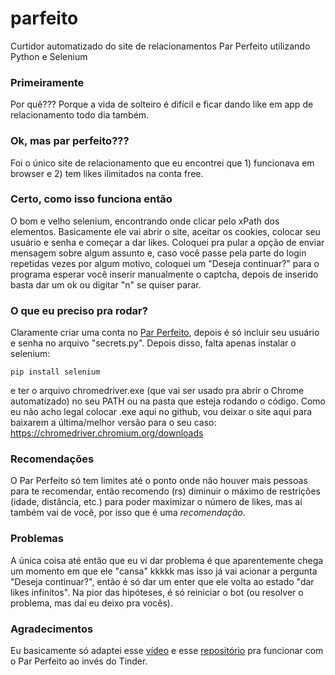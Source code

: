 # parfeito
Curtidor automatizado do site de relacionamentos Par Perfeito utilizando Python e Selenium

### Primeiramente
Por quê??? Porque a vida de solteiro é difícil e ficar dando like em app de relacionamento todo dia também.

### Ok, mas par perfeito???
Foi o único site de relacionamento que eu encontrei que 1) funcionava em browser e 2) tem likes ilimitados na conta free.

### Certo, como isso funciona então
O bom e velho selenium, encontrando onde clicar pelo xPath dos elementos. Basicamente ele vai abrir o site, aceitar os cookies, colocar seu usuário e senha e começar a dar likes. Coloquei pra pular a opção de enviar mensagem sobre algum assunto e, caso você passe pela parte do login repetidas vezes por algum motivo, coloquei um "Deseja continuar?" para o programa esperar você inserir manualmente o captcha, depois de inserido basta dar um ok ou digitar "n" se quiser parar.

### O que eu preciso pra rodar?
Claramente criar uma conta no [Par Perfeito](https://www.parperfeito.com.br/), depois é só incluir seu usuário e senha no arquivo "secrets.py". Depois disso, falta apenas instalar o selenium:
```
pip install selenium
```
e ter o arquivo chromedriver.exe (que vai ser usado pra abrir o Chrome automatizado) no seu PATH ou na pasta que esteja rodando o código. Como eu não acho legal colocar .exe aqui no github, vou deixar o site aqui para baixarem a última/melhor versão para o seu caso: https://chromedriver.chromium.org/downloads

### Recomendações
O Par Perfeito só tem limites até o ponto onde não houver mais pessoas para te recomendar, então recomendo (rs) diminuir o máximo de restrições (idade, distância, etc.) para poder maximizar o número de likes, mas aí também vai de você, por isso que é uma *recomendação*.

### Problemas
A única coisa até então que eu vi dar problema é que aparentemente chega um momento em que ele "cansa" kkkkk mas isso já vai acionar a pergunta "Deseja continuar?", então é só dar um enter que ele volta ao estado "dar likes infinitos". Na pior das hipóteses, é só reiniciar o bot (ou resolver o problema, mas daí eu deixo pra vocês).

### Agradecimentos
Eu basicamente só adaptei esse [vídeo](https://www.youtube.com/watch?v=lvFAuUcowT4) e esse [repositório](https://github.com/aj-4/tinder-swipe-bot) pra funcionar com o Par Perfeito ao invés do Tinder.
